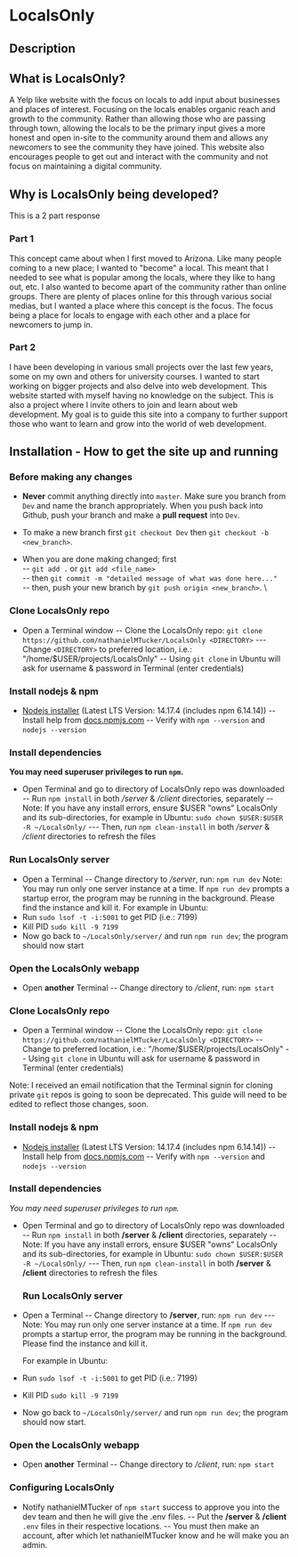 # LocalsOnly

## Description

## What is LocalsOnly?

A Yelp like website with the focus on locals to add input about businesses and places of interest.
Focusing on the locals enables organic reach and growth to the community. Rather than allowing those
who are passing through town, allowing the locals to be the primary input gives a more honest and open
in-site to the community around them and allows any newcomers to see the community they have joined.
This website also encourages people to get out and interact with the community and not focus on
maintaining a digital community.

## Why is LocalsOnly being developed?

This is a 2 part response

### Part 1

This concept came about when I first moved to Arizona. Like many people coming to a new place; I wanted
to "become" a local. This meant that I needed to see what is popular among the locals, where they like to
hang out, etc. I also wanted to become apart of the community rather than online groups. There are plenty
of places online for this through various social medias, but I wanted a place where this concept is the
focus. The focus being a place for locals to engage with each other and a place for newcomers to jump in.

### Part 2

I have been developing in various small projects over the last few years, some on my own and others for
university courses. I wanted to start working on bigger projects and also delve into web development.
This website started with myself having no knowledge on the subject. This is also a project where I invite
others to join and learn about web development. My goal is to guide this site into a company to further
support those who want to learn and grow into the world of web development.

## Installation - How to get the site up and running

### Before making any changes

- __Never__ commit anything directly into `master`. Make sure you branch from `Dev` and name the branch appropriately. When you push back into Github, push your branch and make a __pull request__ into `Dev`.

- To make a new branch first `git checkout Dev` then `git checkout -b <new_branch>`.

- When you are done making changed; first \
  -- `git add .` or `git add <file_name>` \
  -- then `git commit -m "detailed message of what was done here..."` \
  -- then, push your new branch by `git push origin <new_branch>`. \

### Clone LocalsOnly repo

- Open a Terminal window
-- Clone the LocalsOnly repo: `git clone https://github.com/nathanielMTucker/LocalsOnly <DIRECTORY>`
--- Change `<DIRECTORY>` to preferred location, i.e.: "/home/$USER/projects/LocalsOnly"
-- Using `git clone` in Ubuntu will ask for username & password in Terminal (enter credentials)

### Install nodejs & npm

- [Nodejs installer](https://nodejs.org/en/download/) (Latest LTS Version: 14.17.4 (includes npm 6.14.14))
-- Install help from [docs.npmjs.com](https://docs.npmjs.com/downloading-and-installing-node-js-and-npm/)
-- Verify with `npm --version` and `nodejs --version`

### Install dependencies

**You may need superuser privileges to run `npm`.**

- Open Terminal and go to directory of LocalsOnly repo was downloaded
-- Run `npm install` in both _/server_ & _/client_ directories, separately
-- Note: If you have any install errors, ensure $USER "owns" LocalsOnly and its sub-directories, for example in Ubuntu: `sudo chown $USER:$USER -R ~/LocalsOnly/`
--- Then, run `npm clean-install` in both _/server_ & _/client_ directories to refresh the files

### Run LocalsOnly server

- Open a Terminal
-- Change directory to _/server_, run: `npm run dev`
Note: You may run only one server instance at a time. If `npm run dev` prompts a startup error, the program may be running in the background. Please find the instance and kill it.
For example in Ubuntu:
- Run `sudo lsof -t -i:5001` to get PID (i.e.: 7199)
- Kill PID `sudo kill -9 7199`
- Now go back to `~/LocalsOnly/server/` and run `npm run dev`; the program should now start

### Open the LocalsOnly webapp

- Open **another** Terminal
-- Change directory to _/client_, run: `npm start`

### Clone LocalsOnly repo
- Open a Terminal window
-- Clone the LocalsOnly repo: `git clone https://github.com/nathanielMTucker/LocalsOnly <DIRECTORY>`
-- Change <DIRECTORY> to preferred location, i.e.: "/home/$USER/projects/LocalsOnly"
-- Using `git clone` in Ubuntu will ask for username & password in Terminal (enter credentials)

Note: I received an email notification that the Terminal signin for cloning private `git` repos is going to soon be deprecated. This guide will need to be edited to reflect those changes, soon.
  
### Install nodejs & npm
- [Nodejs installer](https://nodejs.org/en/download/) (Latest LTS Version: 14.17.4 (includes npm 6.14.14))
  -- Install help from [docs.npmjs.com](https://docs.npmjs.com/downloading-and-installing-node-js-and-npm/)
  -- Verify with `npm --version` and `nodejs --version`
  
### Install dependencies
_You may need superuser privileges to run `npm`._

- Open Terminal and go to directory of LocalsOnly repo was downloaded
  -- Run `npm install` in both **/server** & **/client** directories, separately
  -- Note: If you have any install errors, ensure $USER "owns" LocalsOnly and its sub-directories, for example in Ubuntu: `sudo chown $USER:$USER -R ~/LocalsOnly/`
  --- Then, run `npm clean-install` in both **/server** & **/client** directories to refresh the files

  ### Run LocalsOnly server
- Open a Terminal
  -- Change directory to **/server**, run: `npm run dev`
  --- Note: You may run only one server instance at a time. If `npm run dev` prompts a startup error, the program may be running in the background. Please find the instance and kill it.
  
  For example in Ubuntu:
- Run `sudo lsof -t -i:5001` to get PID (i.e.: 7199)
- Kill PID `sudo kill -9 7199`
- Now go back to `~/LocalsOnly/server/` and run `npm run dev`; the program should now start.
  
### Open the LocalsOnly webapp
- Open **another** Terminal
  -- Change directory to _/client_, run: `npm start`
  
### Configuring LocalsOnly
- Notify nathanielMTucker of `npm start` success to approve you into the dev team and then he will give the .env files.
  -- Put the **/server** & **/client** `.env` files in their respective locations.
  -- You must then make an account, after which let nathanielMTucker know and he will make you an admin.
